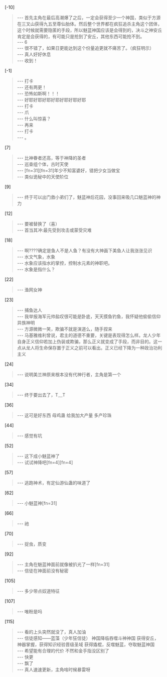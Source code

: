 
[-10] 
>--- 首先主角在最后高潮爆了之后，一定会获得至少一个神国，类似于方源在三叉山获得九五至尊仙胎体。然后整个世界都在疯狂追杀主角这个团体，这个时候就需要隐匿的手段，所以魅蓝神国应该是会得到的，决斗之神安丘肯定是会获得的，有可能只是抢到了安丘，其他东西可能抢不到。<br>
>--- 6<br>
>--- 很不错了，如果日更能达到这个份量追更就不痛苦了。（疯狂明示）<br>
>--- 真人好好休息<br>
>--- 收到！<br>

[-1] 
>--- 打卡<br>
>--- 还有两更！<br>
>--- 恐怖如斯啊！！！<br>
>--- 好耶好耶好耶好耶好耶好耶好耶<br>
>--- 打卡<br>
>--- 爪<br>
>--- 什么叫惊喜？<br>
>--- 再来<br>
>--- 打卡<br>
>--- 。<br>

[7] 
>--- 比神眷者还高，等于神降的圣者<br>
>--- 巡查组个体，古时天使<br>
>--- [fn=31][fn=31]年少不知富婆好，错把少女当做宝<br>
>--- 类似诡秘中的天使阶位<br>

[9] 
>--- 终于可以出门救小弟们了，魅蓝神后花园，没事回来吸几口魅蓝神的神力<br>

[12] 
>--- 要被替换了（喜）<br>
>--- 首当其冲:最先受到攻击或蒙受灾难<br>

[18] 
>--- 啊????确定是鱼人不是人鱼？有没有大神画下美鱼人让我涨涨见识<br>
>--- 水文气象，水象<br>
>--- 水象应该指水的掌控，控制水元素的神职吧。<br>
>--- 水象是指什么？<br>

[22] 
>--- 渔网女神<br>

[23] 
>--- 捕鱼达人<br>
>--- 我举报海军元帅盐叹很可能是卧底，天天摸鱼钓鱼，我怀疑他偷偷信仰异族神明<br>
>--- 方源微微一笑，欺骗不就是演道么，随手捏来<br>
>--- 马基雅维利曾说，君主的道德不重要，关键是表现得怎么样。龙人少年自身正义信仰若加上伪装或欺骗，那么正义就变成了手段，而非目的。这一点从龙人将生命保存置于正义之前可以看出。正义已经下降为一种政治功利主义<br>

[24] 
>--- 说明美兰神原来根本没有代神行者，主角是第一个<br>

[34] 
>--- 终于要出去了，T﹏T<br>

[36] 
>--- 这可是好东西  母鸡蛊 给我加大产量  多产珍珠<br>

[44] 
>--- 感觉有坑<br>

[52] 
>--- 这下成小魅蓝神了<br>
>--- 试试神降吧[fn=4][fn=4]<br>

[57] 
>--- 逃跑神术，有定仙游仙蛊的味道了<br>

[62] 
>--- 小魅蓝神[fn=31]<br>

[66] 
>--- 祂<br>

[70] 
>--- 捉虫，质变<br>

[92] 
>--- 主角在魅蓝神面前就像被扒光了一样[fn=31]<br>
>--- 信徒在神面前没有秘密<br>

[105] 
>--- 多少带点奴道特征<br>

[107] 
>--- 唯粉是吗<br>

[115] 
>--- 看的上头突然就没了，真人加油<br>
>--- 信徒感知——蓝藻（少年狂信徒）
神国降临吞噬斗神神国
获得安丘，神器掌握，获得知识经验晋级圣域
获得撬棍，反噬魅蓝，夺取魅蓝神国<br>
>--- 希望能有合理的代价 不然和金手指没区别了<br>
>--- 快更<br>
>--- 飘了<br>
>--- 真人速速更新，主角啥时候暴雷呀<br>
